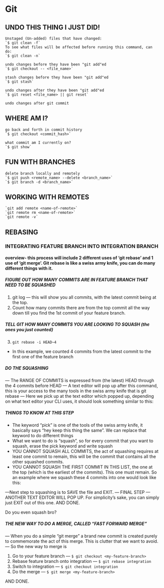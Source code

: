 # Git

## UNDO THIS THING I JUST DID!

    Unstaged (Un-added) files that have changed:
    `$ git clean -f`
    To see what files will be affected before running this command, can do:
    `$ git clean -n`

    undo changes before they have been "git add"ed
    `$ git checkout -- <file_name>`

    stash changes before they have been "git add"ed
    `$ git stash`

    undo changes after they have been "git add"ed
    `$ git reset <file_name> || git reset`

    undo changes after git commit


## WHERE AM I?

    go back and forth in commit history
    `$ git checkout <commit_hash>`

    what commit am I currently on?
    `$ git show`


## FUN WITH BRANCHES

    delete branch locally and remotely
    `$ git push <remote_name> --delete <branch_name>`
    `$ git branch -d <branch_name>`


## WORKING WITH REMOTES

    `git add remote <name-of-remote>`
    `git remote rm <name-of-remote>`
    `git remote -v`


## REBASING

### INTEGRATING FEATURE BRANCH INTO INTEGRATION BRANCH

#### overview- this process will include 2 different uses of ‘git rebaseʼ and 1 use of ‘git mergeʼ. Git rebase is like a swiss army knife, you can do many different things with it.
##### FIGURE OUT HOW MANY COMMITS ARE IN FEATURE BRANCH THAT NEED TO BE SQUASHED
1. git log — this will show you all commits, with the latest commit being at the top.
2. Count how many commits there are from the top commit all the way down till you find the 1st commit of your feature branch.
##### TELL GIT HOW MANY COMMITS YOU ARE LOOKING TO SQUASH (the ones you just counted)
3. `git rebase -i HEAD~4`
  * In this example, we counted 4 commits from the latest commit to the first one of the feature branch
##### DO THE SQUASHING
— The RANGE OF COMMITS is expressed from (the latest) HEAD through the 4 commits before HEAD
— A text editor will pop up after this command, this is your access to the many tools in the swiss army knife that is git rebase
— Here we pick up at the text editor which popped up, depending on what text editor your CLI uses, it should look something similar to this:
##### THINGS TO KNOW AT THIS STEP
- The keyword “pick” is one of the tools of the swiss army knife, it basically
says “hey keep this thing the same”. We can replace that keyword to
do different things
- What we want to do is “squash”, so for every commit that you want to
squash, erase the pick keyword and write squash
- YOU CANNOT SQUASH ALL COMMITS, the act of squashing requires at
least one commit to remain, this will be the commit that contains all
the other squashed commits.
- YOU CANNOT SQUASH THE FIRST COMMIT IN THIS LIST, the one at
the top (which is the earliest of the commits). This one must remain.
So an example where we squash these 4 commits into one would look like this:

 —Next step to squashing is to SAVE the file and EXIT.
— FINAL STEP — ANOTHER TEXT EDITOR WILL POP UP.
For simplicityʼs sake, you can simply just EXIT out of this one. AND DONE. 

Do you even squash bro?

##### THE NEW WAY TO DO A MERGE, CALLED “FAST FORWARD MERGE”
— When you do a simple “git merge” a brand new commit is created purely to commemorate the act of this merge. This is clutter that we want to avoid.
— So the new way to merge is
1. Go to your feature branch — `$ git checkout <my-feature-branch>`
2. Rebase feature branch onto integration — `$ git rebase integration`
3. Switch to integration — `$ git checkout integration`
4. Do the merge — `$ git merge <my-feature-branch>`

AND DONE.

